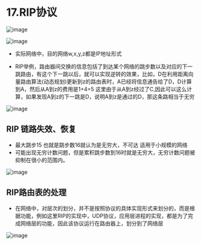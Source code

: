 # 17.RIP协议  

![image](https://user-images.githubusercontent.com/58176267/172081567-ac1d30bc-8654-4675-b2cd-97369d0c61a5.png)  

![image](https://user-images.githubusercontent.com/58176267/172081844-dec64c0c-4a13-4a88-8a2c-2a388da9d91a.png)  

* 实际网络中，目的网络w,x,y,z都是IP地址形式   

* RIP举例，路由器间交换的信息包括了到达某个网络的跳步数以及对应的下一跳路由，有这个下一跳以后，就可以实现逆转的效果，比如，D在利用距离向量路由算法(动态规划)更新到z的路由表时，A已经将信息通告给了D，D计算到A，然后从A到z的费用是1+4=5 这里由于从A到z经过了C,因此可以这么计算，如果发现A到z的下一跳是D，说明A到z是通过的D，那这条路相当于无穷  

![image](https://user-images.githubusercontent.com/58176267/172082642-ed1270b6-f5a6-4344-b632-ffd48e45271c.png)  


## RIP 链路失效、恢复

* 最大跳步15  也就是跳步数16就认为是无穷大，不可达  适用于小规模的网络  
* 可能出现无穷计数问题，但是累积跳步数到16时就是无穷大，无穷计数问题被抑制在很小的范围内。

![image](https://user-images.githubusercontent.com/58176267/172083182-d1e3a3ce-aa2a-4a2f-b314-df11251abf9a.png)


## RIP路由表的处理  

* 在网络中，对层次的划分，并不是按照协议的具体实现形式来划分的，而是根据功能，例如这里RIP的实现中，UDP协议，应用层进程的实现，都是为了完成网络层的功能，因此该协议运行在路由器上，划分到了网络层  

![image](https://user-images.githubusercontent.com/58176267/172083429-eeae9ece-7be5-46f6-9e53-e0821bfd32ac.png)
